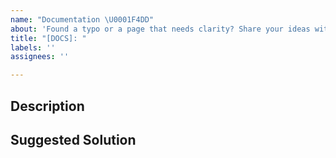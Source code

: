 ```yaml
---
name: "Documentation \U0001F4DD"
about: 'Found a typo or a page that needs clarity? Share your ideas with us here! '
title: "[DOCS]: "
labels: ''
assignees: ''

---
```


## Description 

## Suggested Solution
